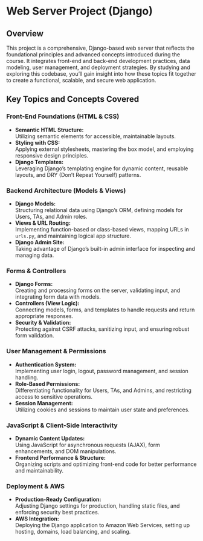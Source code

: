 # Web Server Project (Django)

## Overview

This project is a comprehensive, Django-based web server that reflects the foundational principles and advanced concepts introduced during the course. It integrates front-end and back-end development practices, data modeling, user management, and deployment strategies. By studying and exploring this codebase, you’ll gain insight into how these topics fit together to create a functional, scalable, and secure web application.

## Key Topics and Concepts Covered

### Front-End Foundations (HTML & CSS)
- **Semantic HTML Structure:**  
  Utilizing semantic elements for accessible, maintainable layouts.
- **Styling with CSS:**  
  Applying external stylesheets, mastering the box model, and employing responsive design principles.
- **Django Templates:**  
  Leveraging Django’s templating engine for dynamic content, reusable layouts, and DRY (Don’t Repeat Yourself) patterns.

### Backend Architecture (Models & Views)
- **Django Models:**  
  Structuring relational data using Django’s ORM, defining models for Users, TAs, and Admin roles.
- **Views & URL Routing:**  
  Implementing function-based or class-based views, mapping URLs in `urls.py`, and maintaining logical app structure.
- **Django Admin Site:**  
  Taking advantage of Django’s built-in admin interface for inspecting and managing data.

### Forms & Controllers
- **Django Forms:**  
  Creating and processing forms on the server, validating input, and integrating form data with models.
- **Controllers (View Logic):**  
  Connecting models, forms, and templates to handle requests and return appropriate responses.
- **Security & Validation:**  
  Protecting against CSRF attacks, sanitizing input, and ensuring robust form validation.

### User Management & Permissions
- **Authentication System:**  
  Implementing user login, logout, password management, and session handling.
- **Role-Based Permissions:**  
  Differentiating functionality for Users, TAs, and Admins, and restricting access to sensitive operations.
- **Session Management:**  
  Utilizing cookies and sessions to maintain user state and preferences.

### JavaScript & Client-Side Interactivity
- **Dynamic Content Updates:**  
  Using JavaScript for asynchronous requests (AJAX), form enhancements, and DOM manipulations.
- **Frontend Performance & Structure:**  
  Organizing scripts and optimizing front-end code for better performance and maintainability.

### Deployment & AWS
- **Production-Ready Configuration:**  
  Adjusting Django settings for production, handling static files, and enforcing security best practices.
- **AWS Integration:**  
  Deploying the Django application to Amazon Web Services, setting up hosting, domains, load balancing, and scaling.
